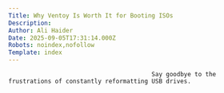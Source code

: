 ```yaml
---
Title: Why Ventoy Is Worth It for Booting ISOs
Description: 
Author: Ali Haider
Date: 2025-09-05T17:31:14.000Z
Robots: noindex,nofollow
Template: index
---
```


                                            Say goodbye to the frustrations of constantly reformatting USB drives.
                                        
